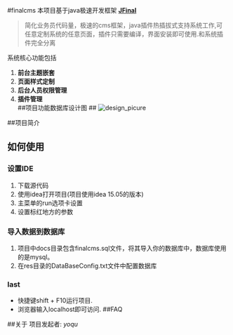 
#finalcms
本项目基于java极速开发框架 **[JFinal](http://git.oschina.net/jfinal/jfinal)** 
>简化业务员代码量，极速的cms框架，java插件热插拔式支持系统工作,可任意定制系统的任意页面，插件只需要编译，界面安装即可使用.和系统插件完全分离

系统核心功能包括  
1. **前台主题嵌套**   
2. **页面样式定制**   
3. **后台人员权限管理**    
4. **插件管理**  
##项目功能数据库设计图 ##
![design_picure](https://raw.githubusercontent.com/yoqu/finalcms/master/docs/pictrues/CMS_Design_picture.png)

##项目简介


## 如何使用
### 设置IDE
1. 下载源代码
2. 使用idea打开项目(项目使用idea 15.05的版本)
3. 主菜单的run选项卡设置
4. 设置标红地方的参数

### 导入数据到数据库
1. 项目中docs目录包含finalcms.sql文件，将其导入你的数据库中，数据库使用的是mysql。
2. 在res目录的DataBaseConfig.txt文件中配置数据库

### last
* 快捷键shift + F10运行项目.
* 浏览器输入localhost即可访问.
##FAQ

##关于
项目发起者: _yoqu_

